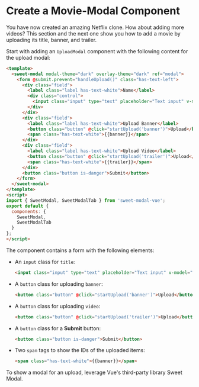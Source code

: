# Create a Movie-Modal Component

You have now created an amazing Netflix clone. How about adding more videos? This section and the next one show you how to add a movie by uploading its title, banner, and trailer.

Start with adding an `UploadModal` component with the following content for the upload modal:

```html
<template>
  <sweet-modal modal-theme="dark" overlay-theme="dark" ref="modal">
    <form @submit.prevent="handleUpload()" class="has-text-left">
      <div class="field">
        <label class="label has-text-white">Name</label>
        <div class="control">
          <input class="input" type="text" placeholder="Text input" v-model="title">
        </div>
      </div>
      <div class="field">
        <label class="label has-text-white">Upload Banner</label>
        <button class="button" @click="startUpload('banner')">Upload</button>
        <span class="has-text-white">{{banner}}</span>
      </div>
      <div class="field">
        <label class="label has-text-white">Upload Video</label>
        <button class="button" @click="startUpload('trailer')">Upload</button>
        <span class="has-text-white">{{trailer}}</span>
      </div>
      <button class="button is-danger">Submit</button>
    </form>
  </sweet-modal>
</template>
<script>
import { SweetModal, SweetModalTab } from 'sweet-modal-vue';
export default {
  components: {
    SweetModal,
    SweetModalTab
  }
};
</script>
```

The component contains a form with the following elements:

* An `input` class for `title`:
    ```html
    <input class="input" type="text" placeholder="Text input" v-model="title">
    ```
* A `button` class for uploading `banner`:
    ```html
    <button class="button" @click="startUpload('banner')">Upload</button>
    ```
* A `button` class for uploading `video`:
    ```html
    <button class="button" @click="startUpload('trailer')">Upload</button>
    ```
* A `button` class for a **Submit** button:
    ```html
    <button class="button is-danger">Submit</button>
    ```
* Two `span` tags to show the IDs of the uploaded items:
    ```html
    <span class="has-text-white">{{banner}}</span>
    ```

To show a modal for an upload, leverage Vue's third-party library Sweet Modal.